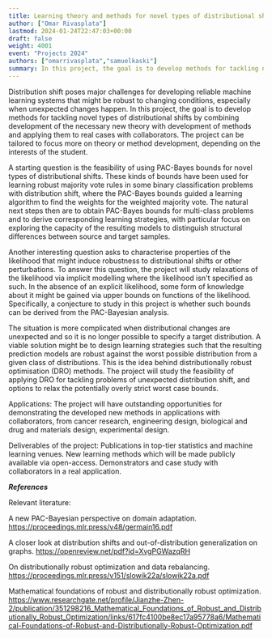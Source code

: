 ```yaml
---
title: Learning theory and methods for novel types of distributional shifts
author: ["Omar Rivasplata"]
lastmod: 2024-01-24T22:47:03+00:00
draft: false
weight: 4001
event: "Projects 2024"
authors: ["omarrivasplata","samuelkaski"]
summary: In this project, the goal is to develop methods for tackling novel types of distributional shifts by combining development of the necessary new theory with development of methods and applying them to real cases with collaborators. The project can be tailored to focus more on theory or method development, depending on the interests of the student.
---
```


Distribution shift poses major challenges for developing reliable machine learning systems that might be robust to changing conditions, especially when unexpected changes happen. In this project, the goal is to develop methods for tackling novel types of distributional shifts by combining development of the necessary new theory with development of methods and applying them to real cases with collaborators. The project can be tailored to focus more on theory or method development, depending on the interests of the student. 

A starting question is the feasibility of using PAC-Bayes bounds for novel types of distributional shifts. These kinds of bounds have been used for learning robust majority vote rules in some binary classification problems with distribution shift, where the PAC-Bayes bounds guided a learning algorithm to find the weights for the weighted majority vote. The natural next steps then are to obtain PAC-Bayes bounds for multi-class problems and to derive corresponding learning strategies, with particular focus on exploring the capacity of the resulting models to distinguish structural differences between source and target samples.

Another interesting question asks to characterise properties of the likelihood that might induce robustness to distributional shifts or other perturbations. To answer this question, the project will study relaxations of the likelihood via implicit modelling where the likelihood isn't specified as such. In the absence of an explicit likelihood, some form of knowledge about it might be gained via upper bounds on functions of the likelihood. Specifically, a conjecture to study in this project is whether such bounds can be derived from the PAC-Bayesian analysis.

The situation is more complicated when distributional changes are unexpected and so it is no longer possible to specify a target distribution. A viable solution might be to design learning strategies such that the resulting prediction models are robust against the worst possible distribution from a given class of distributions. This is the idea behind distributionally robust optimisation (DRO) methods. The project will study the feasibility of applying DRO for tackling problems of unexpected distribution shift, and options to relax the potentially overly strict worst case bounds.

Applications: The project will have outstanding opportunities for demonstrating the developed new methods in applications with collaborators, from cancer research, engineering design, biological and drug and materials design, experimental design.

Deliverables of the project:
Publications in top-tier statistics and machine learning venues.
New learning methods which will be made publicly available via open-access.
Demonstrators and case study with collaborators in a real application.


***References***

Relevant literature:

A new PAC-Bayesian perspective on domain adaptation.
https://proceedings.mlr.press/v48/germain16.pdf

A closer look at distribution shifts and out-of-distribution generalization on graphs.
https://openreview.net/pdf?id=XvgPGWazqRH

On distributionally robust optimization and data rebalancing.
https://proceedings.mlr.press/v151/slowik22a/slowik22a.pdf

Mathematical foundations of robust and distributionally robust optimization.
https://www.researchgate.net/profile/Jianzhe-Zhen-2/publication/351298216_Mathematical_Foundations_of_Robust_and_Distributionally_Robust_Optimization/links/617fc4100be8ec17a95778a6/Mathematical-Foundations-of-Robust-and-Distributionally-Robust-Optimization.pdf